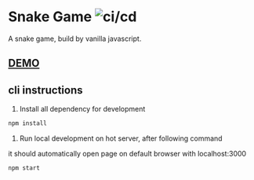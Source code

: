 # Snake Game ![ci/cd](https://github.com/im6/vanilla-snake/workflows/build/badge.svg)

A snake game, build by vanilla javascript.

## [DEMO](https://www.javascript.fun/vanilla-snake/)

## cli instructions

1. Install all dependency for development

```sh
npm install
```

1. Run local development on hot server, after following command

it should automatically open page on default browser with localhost:3000

```sh
npm start
```
